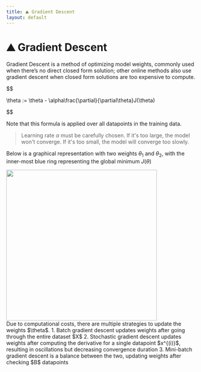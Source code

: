 ```yaml
---
title: ⛰️ Gradient Descent
layout: default
---
```


# ⛰️ Gradient Descent

Gradient Descent is a method of optimizing model weights, commonly used when there’s no direct closed form solution; other online methods also use gradient descent when closed form solutions are too expensive to compute.

$$

 \theta := \theta - \alpha\frac{\partial}{\partial\theta}J(\theta) 

$$

Note that this formula is applied over all datapoints in the training data.

> Learning rate $\alpha$ must be carefully chosen. If it's too large, the model won't converge. If it's too small, the model will converge too slowly.

Below is a graphical representation with two weights $\theta_1$ and $\theta_2$, with the inner-most blue ring representing the global minimum $J(\theta)$
<div>
<img src="attachment:notes/Attachments/notes/Attachments/20221229103152.png.png" width="400"/>
</div>
Due to computational costs, there are multiple strategies to update the weights $\theta$.
1.  Batch gradient descent updates weights after going through the entire dataset $X$
2.  Stochastic gradient descent updates weights after computing the derivative for a single datapoint $x^{(i)}$, resulting in oscillations but decreasing convergence duration
3.  Mini-batch gradient descent is a balance between the two, updating weights after checking $B$ datapoints